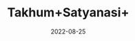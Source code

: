 ---
title: 'Takhum+Satyanasi+'
date: '2022-08-25' 
metatag: '' 
inventory: '0' 
draft: false 
# meta description 
shortDescripton: ''
description: 'Seed'
longdescription: ''
featured: True
# product Price
price: '50.0'
# Product Short Description
shortDescription: ''
productID: 'B5905303-9C24-ED11-9968-005056B3A416'
type: 'products'
category: 'Seed' 
thumnailproduct: 'https://aminsaddiquidawakhana.eralive.net/images/products/B5905303-9C24-ED11-9968-005056B3A4161.png' 
images:
  - image: 'images/products/B5905303-9C24-ED11-9968-005056B3A4161.png'  
Variants:
---